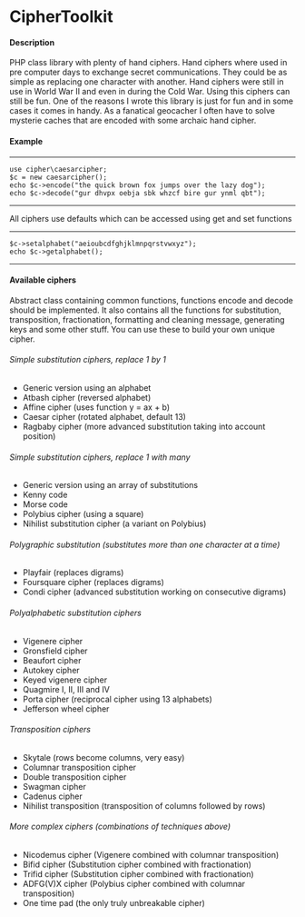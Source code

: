 # CipherToolkit

#### Description

PHP class library with plenty of hand ciphers. Hand ciphers where used in pre computer days to exchange secret communications. They could be as simple as replacing one character with another. Hand ciphers were still in use in World War II and even in during the Cold War. Using this ciphers can still be fun. One of the reasons I wrote this library is just for fun and in some cases it comes in handy. As a fanatical geocacher I often have to solve mysterie caches that are encoded with some archaic hand cipher.

#### Example
---
    use cipher\caesarcipher;
    $c = new caesarcipher();
    echo $c->encode("the quick brown fox jumps over the lazy dog");
    echo $c->decode("gur dhvpx oebja sbk whzcf bire gur ynml qbt");
---

All ciphers use defaults which can be accessed using get and set functions

---
    $c->setalphabet("aeioubcdfghjklmnpqrstvwxyz");
    echo $c->getalphabet();
---


#### Available ciphers

Abstract class containing common functions, functions encode and decode should be implemented. It also contains all the functions for substitution, transposition, fractionation, formatting and cleaning message, generating keys and some other stuff. You can use these to build your own unique cipher.

###### Simple substitution ciphers, replace 1 by 1
- Generic version using an alphabet
- Atbash cipher (reversed alphabet)
- Affine cipher (uses function y = ax + b)
- Caesar cipher (rotated alphabet, default 13)
- Ragbaby cipher (more advanced substitution taking into account position)

###### Simple substitution ciphers, replace 1 with many
- Generic version using an array of substitutions
- Kenny code
- Morse code
- Polybius cipher (using a square)
- Nihilist substitution cipher (a variant on Polybius)

###### Polygraphic substitution (substitutes more than one character at a time)
- Playfair (replaces digrams)
- Foursquare cipher (replaces digrams)
- Condi cipher (advanced substitution working on consecutive digrams)

###### Polyalphabetic substitution ciphers
- Vigenere cipher
- Gronsfield cipher
- Beaufort cipher
- Autokey cipher
- Keyed vigenere cipher
- Quagmire I, II, III and IV
- Porta cipher (reciprocal cipher using 13 alphabets)
- Jefferson wheel cipher

###### Transposition ciphers
- Skytale (rows become columns, very easy)
- Columnar transposition cipher
- Double transposition cipher
- Swagman cipher
- Cadenus cipher
- Nihilist transposition (transposition of columns followed by rows)

###### More complex ciphers (combinations of techniques above)
- Nicodemus cipher (Vigenere combined with columnar transposition)
- Bifid cipher    (Substitution cipher combined with fractionation)
- Trifid cipher   (Substitution cipher combined with fractionation)
- ADFG(V)X cipher (Polybius cipher combined with columnar transposition)
- One time pad    (the only truly unbreakable cipher)
